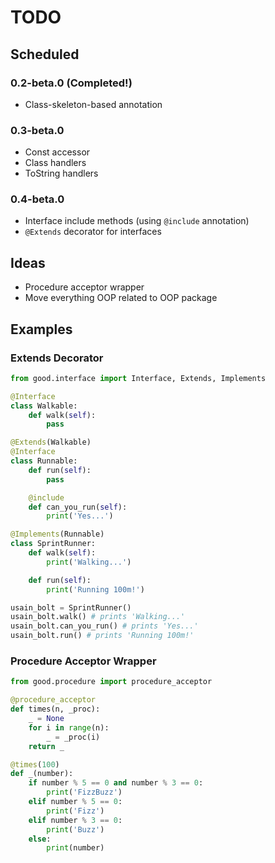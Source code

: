 # TODO

## Scheduled

### 0.2-beta.0 (Completed!)
- Class-skeleton-based annotation

### 0.3-beta.0
- Const accessor
- Class handlers
- ToString handlers

### 0.4-beta.0
- Interface include methods (using `@include` annotation)
- `@Extends` decorator for interfaces

## Ideas
- Procedure acceptor wrapper
- Move everything OOP related to OOP package

## Examples

### Extends Decorator

```python
from good.interface import Interface, Extends, Implements

@Interface
class Walkable:
    def walk(self):
        pass

@Extends(Walkable)
@Interface
class Runnable:
    def run(self):
        pass

    @include
    def can_you_run(self):
        print('Yes...')

@Implements(Runnable)
class SprintRunner:
    def walk(self):
        print('Walking...')

    def run(self):
        print('Running 100m!')

usain_bolt = SprintRunner()
usain_bolt.walk() # prints 'Walking...'
usain_bolt.can_you_run() # prints 'Yes...'
usain_bolt.run() # prints 'Running 100m!'
```

### Procedure Acceptor Wrapper

```python
from good.procedure import procedure_acceptor

@procedure_acceptor
def times(n, _proc):
    _ = None
    for i in range(n):
        _ = _proc(i)
    return _

@times(100)
def _(number):
    if number % 5 == 0 and number % 3 == 0:
        print('FizzBuzz')
    elif number % 5 == 0:
        print('Fizz')
    elif number % 3 == 0:
        print('Buzz')
    else:
        print(number)
```
